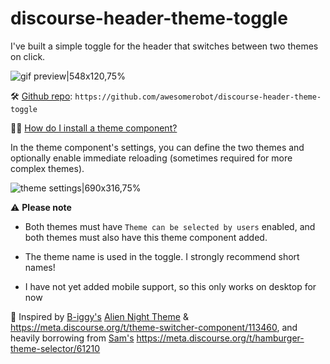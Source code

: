 # discourse-header-theme-toggle

I've built a simple toggle for the header that switches between two themes on click. 

![gif preview|548x120,75%](https://d11a6trkgmumsb.cloudfront.net/original/3X/1/f/1f4a427c1571a42560113340d26f3d435d7c27bb.gif) 

:hammer_and_wrench:  [Github repo](https://github.com/awesomerobot/discourse-header-theme-toggle): `https://github.com/awesomerobot/discourse-header-theme-toggle`

:man_shrugging: [How do I install a theme component?](https://meta.discourse.org/t/how-do-i-install-a-theme-or-theme-component/63682/44)



In the theme component's settings, you can define the two themes and optionally enable immediate reloading (sometimes required for more complex themes). 



![theme settings|690x316,75%](https://d11a6trkgmumsb.cloudfront.net/optimized/3X/4/4/442b845979202a496493c8d213c2bf807b616fc6_2_1034x474.png) 

:warning: **Please note**

* Both themes must have `Theme can be selected by users` enabled, and both themes must also have this theme component added.  

* The theme name is used in the toggle. I strongly recommend short names!

* I have not yet added mobile support, so this only works on desktop for now 




:beers:  Inspired by [B-iggy's](https://github.com/B-iggy/discourse-theme-switcher) [Alien Night Theme](https://meta.discourse.org/t/alien-night-theme-a-free-dark-theme-for-discourse/54175) & https://meta.discourse.org/t/theme-switcher-component/113460, and heavily borrowing from [Sam's](http://github.com/samsaffron) https://meta.discourse.org/t/hamburger-theme-selector/61210
